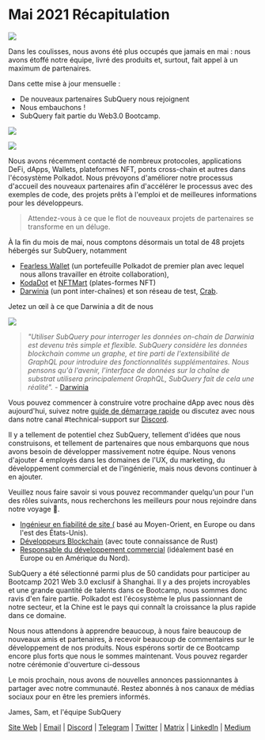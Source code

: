 # Mai 2021 Récapitulation

![](https://miro.medium.com/max/1400/1*5E_eIJBTvHI7W24ib_Syvw.png)

Dans les coulisses, nous avons été plus occupés que jamais en mai : nous avons étoffé notre équipe, livré des produits et, surtout, fait appel à un maximum de partenaires.

Dans cette mise à jour mensuelle :

-   De nouveaux partenaires SubQuery nous rejoignent
-   Nous embauchons !
-   SubQuery fait partie du Web3.0 Bootcamp.

![](https://miro.medium.com/freeze/max/60/1*bFOaBnLZUfhRxiQa7fjbwA.gif?q=20)

![](https://miro.medium.com/max/640/1*bFOaBnLZUfhRxiQa7fjbwA.gif)

Nous avons récemment contacté de nombreux protocoles, applications DeFi, dApps, Wallets, plateformes NFT, ponts cross-chain et autres dans l'écosystème Polkadot. Nous prévoyons d'améliorer notre processus d'accueil des nouveaux partenaires afin d'accélérer le processus avec des exemples de code, des projets prêts à l'emploi et de meilleures informations pour les développeurs.

> Attendez-vous à ce que le flot de nouveaux projets de partenaires se transforme en un déluge.

À la fin du mois de mai, nous comptons désormais un total de 48 projets hébergés sur SubQuery, notamment

-   [Fearless Wallet](https://fearlesswallet.io/) (un portefeuille Polkadot de premier plan avec lequel nous allons travailler en étroite collaboration),
-   [KodaDot](https://kodadot.xyz/) et [NFTMart](https://www.nftmart.io/) (plates-formes NFT)
-   [Darwinia](https://explorer.subquery.network/subquery/darwinia-network/darwinia) (un pont inter-chaînes) et son réseau de test, [Crab](https://explorer.subquery.network/subquery/wuminzhe/crab).

Jetez un œil à ce que Darwinia a dit de nous

![](https://miro.medium.com/max/1400/0*Bc8P3mcH6rz-KtT0)

> _"Utiliser SubQuery pour interroger les données on-chain de Darwinia est devenu très simple et flexible. SubQuery considère les données blockchain comme un graphe, et tire parti de l'extensibilité de GraphQL pour introduire des fonctionnalités supplémentaires. Nous pensons qu'à l'avenir, l'interface de données sur la chaîne de substrat utilisera principalement GraphQL, SubQuery fait de cela une réalité"._ - [Darwinia](https://subquery.medium.com/darwinias-network-data-is-now-available-for-free-in-subquery-b4f51c73fb15)

Vous pouvez commencer à construire votre prochaine dApp avec nous dès aujourd'hui, suivez notre [guide de démarrage rapide](https://doc.subquery.network/quickstart.html) ou discutez avec nous dans notre canal #technical-support sur [Discord](https://discord.com/invite/78zg8aBSMG).

Il y a tellement de potentiel chez SubQuery, tellement d'idées que nous construisons, et tellement de partenaires que nous embarquons que nous avons besoin de développer massivement notre équipe. Nous venons d'ajouter 4 employés dans les domaines de l'UX, du marketing, du développement commercial et de l'ingénierie, mais nous devons continuer à en ajouter.

Veuillez nous faire savoir si vous pouvez recommander quelqu'un pour l'un des rôles suivants, nous recherchons les meilleurs pour nous rejoindre dans notre voyage 🚀.

-   [Ingénieur en fiabilité de site (](https://dash.recooty.com/openings/details/e44cf9762b402f5d8b5bc36f60304a15) basé au Moyen-Orient, en Europe ou dans l'est des États-Unis).
-   [Développeurs Blockchain](https://dash.recooty.com/openings/details/9578a63fbe545bd82cc5bbe749636af1) (avec toute connaissance de Rust)
-   [Responsable du développement commercial](https://rcty.co/3coJPrV) (idéalement basé en Europe ou en Amérique du Nord).

SubQuery a été sélectionné parmi plus de 50 candidats pour participer au Bootcamp 2021 Web 3.0 exclusif à Shanghai. Il y a des projets incroyables et une grande quantité de talents dans ce Bootcamp, nous sommes donc ravis d'en faire partie. Polkadot est l'écosystème le plus passionnant de notre secteur, et la Chine est le pays qui connaît la croissance la plus rapide dans ce domaine.

Nous nous attendons à apprendre beaucoup, à nous faire beaucoup de nouveaux amis et partenaires, à recevoir beaucoup de commentaires sur le développement de nos produits. Nous espérons sortir de ce Bootcamp encore plus forts que nous le sommes maintenant. Vous pouvez regarder notre cérémonie d'ouverture ci-dessous

Le mois prochain, nous avons de nouvelles annonces passionnantes à partager avec notre communauté. Restez abonnés à nos canaux de médias sociaux pour en être les premiers informés.

James, Sam, et l'équipe SubQuery

[Site Web](https://subquery.network/) | [Email](mailto:hello@subquery.network) | [Discord](https://discord.com/invite/78zg8aBSMG) | [Telegram](https://t.me/subquerynetwork) | [Twitter](https://twitter.com/subquerynetwork) | [Matrix](https://matrix.to/#/#subquery:matrix.org) | [LinkedIn](https://www.linkedin.com/company/subquery) | [Medium](https://subquery.medium.com/)